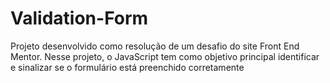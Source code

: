 # Validation-Form
Projeto desenvolvido como resolução de um desafio do site Front End Mentor. Nesse projeto, o JavaScript tem como objetivo principal identificar e sinalizar se o formulário está preenchido corretamente
